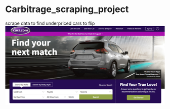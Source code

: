 # Carbitrage_scraping_project
scrape data to find underpriced cars to flip
![Alt text](images/cars.png?raw=true "Title")